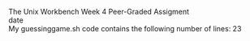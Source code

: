 The Unix Workbench Week 4 Peer-Graded Assigment<br>
date<br>
My guessinggame.sh code contains the following number of lines: 
23
